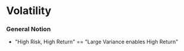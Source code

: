 # Volatility

### General Notion
  - "High Risk, High Return" == "Large Variance enables High Return"
